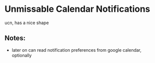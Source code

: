 # Unmissable Calendar Notifications

ucn, has a nice shape

## Notes:

- later on can read notification preferences from google calendar, optionally
